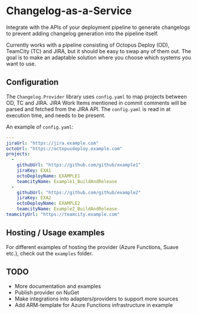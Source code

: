 # Changelog-as-a-Service

Integrate with the APIs of your deployment pipeline to generate changelogs to prevent adding changelog generation into the pipeline itself.

Currently works with a pipeline consisting of Octopus Deploy (OD), TeamCity (TC) and JIRA, but it should be easy to swap any of them out. The goal is to make an adaptable solution where you choose which systems you want to use.

## Configuration

The `Changelog.Provider` library uses `config.yaml` to map projects between OD, TC and JIRA. JIRA Work Items mentioned in commit comments will be parsed and fetched from the JIRA API. The `config.yaml` is read in at execution time, and needs to be present.

An example of `config.yaml`:

```yaml
---
jiraUrl: "https://jira.example.com"
octoUrl: "https://octopusdeploy.example.com"
projects:
  -
    githubUrl: "https://github.com/github/example1"
    jiraKey: EXA1
    octoDeployName: EXAMPLE1
    teamcityName: Example1_BuildAndRelease
  -
    githubUrl: "https://github.com/github/example2"
    jiraKey: EXA2
    octoDeployName: EXAMPLE2
    teamcityName: Example2_BuildAndRelease
teamcityUrl: "https://teamcity.example.com"
```

## Hosting / Usage examples

For different examples of hosting the provider (Azure Functions, Suave etc.), check out the `examples` folder.

## TODO

* More documentation and examples
* Publish provider on NuGet
* Make integrations into adapters/providers to support more sources
* Add ARM-template for Azure Functions infrastructure in example